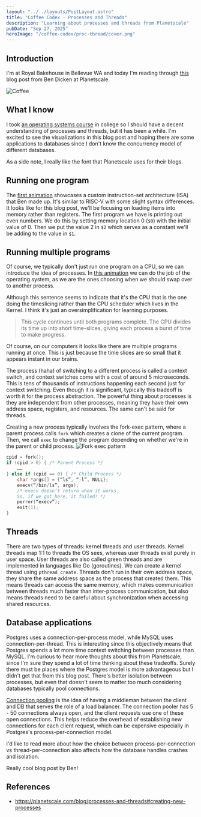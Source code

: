 ```yaml
---
layout: "../../layouts/PostLayout.astro"
title: "Coffee Codex - Processes and Threads"
description: "Learning about processes and threads from Planetscale"
pubDate: "Sep 27, 2025"
heroImage: "/coffee-codex/proc-thread/cover.png"
---
```


## Introduction

I'm at Royal Bakehouse in Bellevue WA and today I'm reading through [this](https://planetscale.com/blog/processes-and-threads#creating-new-processes) blog post from Ben Dicken at Planetscale.

![Coffee](/coffee-codex/proc-thread/coffee.jpeg)

## What I know
I took [an operating systems course](https://cs162.org/) in college so I should have a decent understanding of processes and threads, but it has been a while. I'm excited to see the visualizations in this blog post and hoping there are some applications to databases since I don't know the concurrency model of different databases.

As a side note, I really like the font that Planetscale uses for their blogs.

## Running one program
The [first animation](https://planetscale.com/blog/processes-and-threads#instruction-sets) showcases a custom instruction-set architecture (ISA) that Ben made up. It's similar to RISC-V with some slight syntax differences. It looks like for this blog post, we'll be focusing on loading items into memory rather than registers. The first program we have is printing out even numbers. We do this by setting memory location 0 (`$0`) with the initial value of 0. Then we put the value 2 in `$2` which serves as a constant we'll be adding to the value in `$1`.

## Running multiple programs
Of course, we typically don't just run one program on a CPU, so we can introduce the idea of processes. In [this animation](https://planetscale.com/blog/processes-and-threads#running-multiple-programs) we can do the job of the operating system, as we are the ones choosing when we should swap over to another process.

Although this sentence seems to indicate that it's the CPU that is the one doing the timeslicing rather than the CPU scheduler which lives in the Kernel. I think it's just an oversimplification for learning purposes.
> This cycle continues until both programs complete. The CPU divides its time up into short time-slices, giving each process a burst of time to make progress.

Of course, on our computers it looks like there are multiple programs running at once. This is just because the time slices are so small that it appears instant in our brains.

The process (haha) of switching to a different process is called a context switch, and context switches come with a cost of around 5 microseconds. This is tens of thousands of instructions happening each second just for context switching. Even though it is significant, typically this tradeoff is worth it for the process abstraction. The powerful thing about processes is they are independent from other processes, meaning they have their own address space, registers, and resources. The same can't be said for threads. 

Creating a new process typically involves the fork-exec pattern, where a parent process calls `fork` which creates a clone of the current program. Then, we call `exec` to change the program depending on whether we're in the parent or child process.
![Fork exec pattern](/coffee-codex/proc-thread/fork-exec.png)
```c
cpid = fork();
if (cpid > 0) { /* Parent Process */
    ……
} else if (cpid == 0) { /* Child Process */
    char *args[] = {“ls”, “-l”, NULL};
    execv(“/bin/ls”, args);
    /* execv doesn’t return when it works.
    So, if we got here, it failed! */
    perror(“execv”);
    exit(1);
}
```

## Threads
There are two types of threads: kernel threads and user threads. Kernel threads map 1:1 to threads the OS sees, whereas user threads exist purely in user space. User threads are also called green threads and are implemented in languages like Go (goroutines). We can create a kernel thread using `pthread_create`. Threads don't run in their own address space, they share the same address space as the process that created them. This means threads can access the same memory, which makes communication between threads much faster than inter-process communication, but also means threads need to be careful about synchronization when accessing shared resources.

## Database applications
Postgres uses a connection-per-process model, while MySQL uses connection-per-thread. This is interesting since this objectively means that Postgres spends a lot more time context switching between processes than MySQL. I'm curious to hear more thoughts about this from Planetscale, since I'm sure they spend a lot of time thinking about these tradeoffs. Surely there must be places where the Postgres model is more advantageous but I didn't get that from this blog post. There's better isolation between processes, but even that doesn't seem to matter too much considering databases typically pool connections.

[Connection pooling](https://planetscale.com/blog/processes-and-threads#connection-pooling) is the idea of having a middleman between the client and DB that serves the role of a load balancer. The connection pooler has 5 - 50 connections always open, and the client requests use one of these open connections. This helps reduce the overhead of establishing new connections for each client request, which can be expensive especially in Postgres's process-per-connection model.

I'd like to read more about how the choice between process-per-connection vs thread-per-connection also affects how the database handles crashes and isolation.

Really cool blog post by Ben!

## References
- https://planetscale.com/blog/processes-and-threads#creating-new-processes
